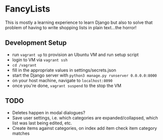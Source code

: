 FancyLists
==========

This is mostly a learning experience to learn Django but also to solve that problem of having to write shopping lists in plain text...the horror!

## Development Setup

* run `vagrant up` to provision an Ubuntu VM and run setup script
* login to VM via `vagrant ssh`
* `cd /vagrant`
* fill in the appropriate values in settings/secrets.json
* start the Django server with `python3 manage.py runserver 0.0.0.0:8000`
* on your host machine, navigate to `localhost:8090`
* once you're done, `vagrant suspend` to the stop the VM


## TODO

* Deletes happen in modal dialogues?
* Save user settings, i.e. which categories are expanded/collapsed, which list was last being edited, etc.
* Create items against categories, on index add item check item category matches
